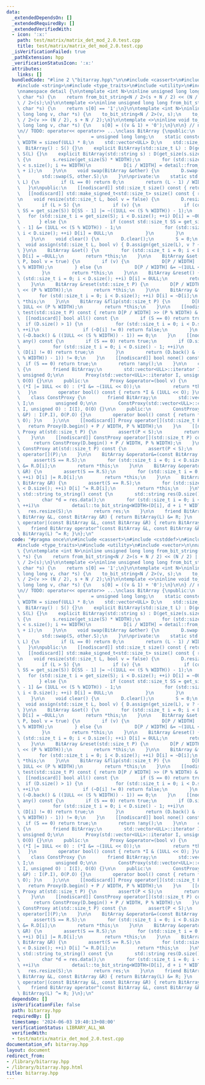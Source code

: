 ```yaml
---
data:
  _extendedDependsOn: []
  _extendedRequiredBy: []
  _extendedVerifiedWith:
  - icon: ':x:'
    path: test/matrix/matrix_det_mod_2.0.test.cpp
    title: test/matrix/matrix_det_mod_2.0.test.cpp
  _isVerificationFailed: true
  _pathExtension: hpp
  _verificationStatusIcon: ':x:'
  attributes:
    links: []
  bundledCode: "#line 2 \"bitarray.hpp\"\n\n#include <cassert>\n#include <cstddef>\n\
    #include <string>\n#include <type_traits>\n#include <utility>\n#include <vector>\n\
    \nnamespace detail {\n\ntemplate <int N>\ninline unsigned long long from_bit_string(const\
    \ char *s) {\n    return from_bit_string<N / 2>(s + N / 2) << (N / 2) | from_bit_string<N\
    \ / 2>(s);\n}\n\ntemplate <>\ninline unsigned long long from_bit_string<1>(const\
    \ char *s) {\n    return s[0] == '1';\n}\n\ntemplate <int N>\ninline void to_bit_string(unsigned\
    \ long long v, char *s) {\n    to_bit_string<N / 2>(v, s);\n    to_bit_string<N\
    \ / 2>(v >> (N / 2), s + N / 2);\n}\n\ntemplate <>\ninline void to_bit_string<1>(unsigned\
    \ long long v, char *s) {\n    s[0] = ((v & 1) + '0');\n}\n\n} // namespace detail\n\
    \n// TODO: operator<< operator>> ...\nclass BitArray {\npublic:\n    using ULL\
    \                          = unsigned long long;\n    static constexpr std::size_t\
    \ WIDTH = sizeof(ULL) * 8;\n    std::vector<ULL> D;\n    std::size_t S;\n\n  \
    \  BitArray() : S() {}\n    explicit BitArray(std::size_t L) : D(get_size(L)),\
    \ S(L) {}\n    explicit BitArray(std::string s) : D(get_size(s.size())), S(s.size())\
    \ {\n        s.resize(get_size(S) * WIDTH);\n        for (std::size_t i = 0; i\
    \ < s.size(); i += WIDTH)\n            D[i / WIDTH] = detail::from_bit_string<WIDTH>(s.data()\
    \ + i);\n    }\n\n    void swap(BitArray &other) {\n        D.swap(other.D);\n\
    \        std::swap(S, other.S);\n    }\n\nprivate:\n    static std::size_t get_size(std::size_t\
    \ L) {\n        if (L == 0) return 0;\n        return (L - 1) / WIDTH + 1;\n \
    \   }\n\npublic:\n    [[nodiscard]] std::size_t size() const { return S; }\n \
    \   [[nodiscard]] std::make_signed_t<std::size_t> ssize() const { return S; }\n\
    \n    void resize(std::size_t L, bool v = false) {\n        D.resize(get_size(L));\n\
    \        if (L > S) {\n            if (v) {\n                if (const std::size_t\
    \ SS = get_size(S)) D[SS - 1] |= ~((1ULL << (S % WIDTH)) - 1);\n             \
    \   for (std::size_t i = get_size(S); i < D.size(); ++i) D[i] = ~0ULL;\n     \
    \       } else {\n                if (const std::size_t SS = get_size(S)) D[SS\
    \ - 1] &= (1ULL << (S % WIDTH)) - 1;\n                for (std::size_t i = get_size(S);\
    \ i < D.size(); ++i) D[i] = 0ULL;\n            }\n        }\n        S = L;\n\
    \    }\n\n    void clear() {\n        D.clear();\n        S = 0;\n    }\n\n  \
    \  void assign(std::size_t L, bool v) { D.assign(get_size(L), v ? ~0ULL : 0ULL);\
    \ }\n\n    BitArray &set() {\n        for (std::size_t i = 0; i < D.size(); ++i)\
    \ D[i] = ~0ULL;\n        return *this;\n    }\n\n    BitArray &set(std::size_t\
    \ P, bool v = true) {\n        if (v) {\n            D[P / WIDTH] |= 1ULL << (P\
    \ % WIDTH);\n        } else {\n            D[P / WIDTH] &= ~(1ULL << (P % WIDTH));\n\
    \        }\n        return *this;\n    }\n\n    BitArray &reset() {\n        for\
    \ (std::size_t i = 0; i < D.size(); ++i) D[i] = 0ULL;\n        return *this;\n\
    \    }\n\n    BitArray &reset(std::size_t P) {\n        D[P / WIDTH] &= ~(1ULL\
    \ << (P % WIDTH));\n        return *this;\n    }\n\n    BitArray &flip() {\n \
    \       for (std::size_t i = 0; i < D.size(); ++i) D[i] = ~D[i];\n        return\
    \ *this;\n    }\n\n    BitArray &flip(std::size_t P) {\n        D[P / WIDTH] ^=\
    \ 1ULL << (P % WIDTH);\n        return *this;\n    }\n\n    [[nodiscard]] bool\
    \ test(std::size_t P) const { return D[P / WIDTH] >> (P % WIDTH) & 1; }\n\n  \
    \  [[nodiscard]] bool all() const {\n        if (S == 0) return true;\n      \
    \  if (D.size() > 1) {\n            for (std::size_t i = 0; i < D.size() - 1;\
    \ ++i)\n                if (~D[i] != 0) return false;\n        }\n        return\
    \ (~D.back() & ((1ULL << (S % WIDTH)) - 1)) == 0;\n    }\n    [[nodiscard]] bool\
    \ any() const {\n        if (S == 0) return true;\n        if (D.size() > 1) {\n\
    \            for (std::size_t i = 0; i < D.size() - 1; ++i)\n                if\
    \ (D[i] != 0) return true;\n        }\n        return (D.back() & ((1ULL << (S\
    \ % WIDTH)) - 1)) != 0;\n    }\n    [[nodiscard]] bool none() const {\n      \
    \  if (S == 0) return true;\n        return !any();\n    }\n\n    class Proxy\
    \ {\n        friend BitArray;\n        std::vector<ULL>::iterator I;\n       \
    \ unsigned O;\n\n        Proxy(std::vector<ULL>::iterator I, unsigned O) : I(I),\
    \ O(O) {}\n\n    public:\n        Proxy &operator=(bool v) {\n            v ?\
    \ (*I |= 1ULL << O) : (*I &= ~(1ULL << O));\n            return *this;\n     \
    \   }\n        operator bool() const { return *I & (1ULL << O); }\n    };\n\n\
    \    class ConstProxy {\n        friend BitArray;\n        std::vector<ULL>::const_iterator\
    \ I;\n        unsigned O;\n\n        ConstProxy(std::vector<ULL>::const_iterator\
    \ I, unsigned O) : I(I), O(O) {}\n\n    public:\n        ConstProxy(const Proxy\
    \ &P) : I(P.I), O(P.O) {}\n        operator bool() const { return *I & (1ULL <<\
    \ O); }\n    };\n\n    [[nodiscard]] Proxy operator[](std::size_t P) {\n     \
    \   return Proxy(D.begin() + P / WIDTH, P % WIDTH);\n    }\n    [[nodiscard]]\
    \ Proxy at(std::size_t P) {\n        assert(P < S);\n        return operator[](P);\n\
    \    }\n\n    [[nodiscard]] ConstProxy operator[](std::size_t P) const {\n   \
    \     return ConstProxy(D.begin() + P / WIDTH, P % WIDTH);\n    }\n    [[nodiscard]]\
    \ ConstProxy at(std::size_t P) const {\n        assert(P < S);\n        return\
    \ operator[](P);\n    }\n\n    BitArray &operator&=(const BitArray &R) {\n   \
    \     assert(S == R.S);\n        for (std::size_t i = 0; i < D.size(); ++i) D[i]\
    \ &= R.D[i];\n        return *this;\n    }\n\n    BitArray &operator|=(const BitArray\
    \ &R) {\n        assert(S == R.S);\n        for (std::size_t i = 0; i < D.size();\
    \ ++i) D[i] |= R.D[i];\n        return *this;\n    }\n\n    BitArray &operator^=(const\
    \ BitArray &R) {\n        assert(S == R.S);\n        for (std::size_t i = 0; i\
    \ < D.size(); ++i) D[i] ^= R.D[i];\n        return *this;\n    }\n\n    [[nodiscard]]\
    \ std::string to_string() const {\n        std::string res(D.size() * WIDTH, 0);\n\
    \        char *d = res.data();\n        for (std::size_t i = 0; i < D.size();\
    \ ++i)\n            detail::to_bit_string<WIDTH>(D[i], d + i * WIDTH);\n     \
    \   res.resize(S);\n        return res;\n    }\n\n    friend BitArray operator&(const\
    \ BitArray &L, const BitArray &R) { return BitArray(L) &= R; }\n    friend BitArray\
    \ operator|(const BitArray &L, const BitArray &R) { return BitArray(L) |= R; }\n\
    \    friend BitArray operator^(const BitArray &L, const BitArray &R) { return\
    \ BitArray(L) ^= R; }\n};\n"
  code: "#pragma once\n\n#include <cassert>\n#include <cstddef>\n#include <string>\n\
    #include <type_traits>\n#include <utility>\n#include <vector>\n\nnamespace detail\
    \ {\n\ntemplate <int N>\ninline unsigned long long from_bit_string(const char\
    \ *s) {\n    return from_bit_string<N / 2>(s + N / 2) << (N / 2) | from_bit_string<N\
    \ / 2>(s);\n}\n\ntemplate <>\ninline unsigned long long from_bit_string<1>(const\
    \ char *s) {\n    return s[0] == '1';\n}\n\ntemplate <int N>\ninline void to_bit_string(unsigned\
    \ long long v, char *s) {\n    to_bit_string<N / 2>(v, s);\n    to_bit_string<N\
    \ / 2>(v >> (N / 2), s + N / 2);\n}\n\ntemplate <>\ninline void to_bit_string<1>(unsigned\
    \ long long v, char *s) {\n    s[0] = ((v & 1) + '0');\n}\n\n} // namespace detail\n\
    \n// TODO: operator<< operator>> ...\nclass BitArray {\npublic:\n    using ULL\
    \                          = unsigned long long;\n    static constexpr std::size_t\
    \ WIDTH = sizeof(ULL) * 8;\n    std::vector<ULL> D;\n    std::size_t S;\n\n  \
    \  BitArray() : S() {}\n    explicit BitArray(std::size_t L) : D(get_size(L)),\
    \ S(L) {}\n    explicit BitArray(std::string s) : D(get_size(s.size())), S(s.size())\
    \ {\n        s.resize(get_size(S) * WIDTH);\n        for (std::size_t i = 0; i\
    \ < s.size(); i += WIDTH)\n            D[i / WIDTH] = detail::from_bit_string<WIDTH>(s.data()\
    \ + i);\n    }\n\n    void swap(BitArray &other) {\n        D.swap(other.D);\n\
    \        std::swap(S, other.S);\n    }\n\nprivate:\n    static std::size_t get_size(std::size_t\
    \ L) {\n        if (L == 0) return 0;\n        return (L - 1) / WIDTH + 1;\n \
    \   }\n\npublic:\n    [[nodiscard]] std::size_t size() const { return S; }\n \
    \   [[nodiscard]] std::make_signed_t<std::size_t> ssize() const { return S; }\n\
    \n    void resize(std::size_t L, bool v = false) {\n        D.resize(get_size(L));\n\
    \        if (L > S) {\n            if (v) {\n                if (const std::size_t\
    \ SS = get_size(S)) D[SS - 1] |= ~((1ULL << (S % WIDTH)) - 1);\n             \
    \   for (std::size_t i = get_size(S); i < D.size(); ++i) D[i] = ~0ULL;\n     \
    \       } else {\n                if (const std::size_t SS = get_size(S)) D[SS\
    \ - 1] &= (1ULL << (S % WIDTH)) - 1;\n                for (std::size_t i = get_size(S);\
    \ i < D.size(); ++i) D[i] = 0ULL;\n            }\n        }\n        S = L;\n\
    \    }\n\n    void clear() {\n        D.clear();\n        S = 0;\n    }\n\n  \
    \  void assign(std::size_t L, bool v) { D.assign(get_size(L), v ? ~0ULL : 0ULL);\
    \ }\n\n    BitArray &set() {\n        for (std::size_t i = 0; i < D.size(); ++i)\
    \ D[i] = ~0ULL;\n        return *this;\n    }\n\n    BitArray &set(std::size_t\
    \ P, bool v = true) {\n        if (v) {\n            D[P / WIDTH] |= 1ULL << (P\
    \ % WIDTH);\n        } else {\n            D[P / WIDTH] &= ~(1ULL << (P % WIDTH));\n\
    \        }\n        return *this;\n    }\n\n    BitArray &reset() {\n        for\
    \ (std::size_t i = 0; i < D.size(); ++i) D[i] = 0ULL;\n        return *this;\n\
    \    }\n\n    BitArray &reset(std::size_t P) {\n        D[P / WIDTH] &= ~(1ULL\
    \ << (P % WIDTH));\n        return *this;\n    }\n\n    BitArray &flip() {\n \
    \       for (std::size_t i = 0; i < D.size(); ++i) D[i] = ~D[i];\n        return\
    \ *this;\n    }\n\n    BitArray &flip(std::size_t P) {\n        D[P / WIDTH] ^=\
    \ 1ULL << (P % WIDTH);\n        return *this;\n    }\n\n    [[nodiscard]] bool\
    \ test(std::size_t P) const { return D[P / WIDTH] >> (P % WIDTH) & 1; }\n\n  \
    \  [[nodiscard]] bool all() const {\n        if (S == 0) return true;\n      \
    \  if (D.size() > 1) {\n            for (std::size_t i = 0; i < D.size() - 1;\
    \ ++i)\n                if (~D[i] != 0) return false;\n        }\n        return\
    \ (~D.back() & ((1ULL << (S % WIDTH)) - 1)) == 0;\n    }\n    [[nodiscard]] bool\
    \ any() const {\n        if (S == 0) return true;\n        if (D.size() > 1) {\n\
    \            for (std::size_t i = 0; i < D.size() - 1; ++i)\n                if\
    \ (D[i] != 0) return true;\n        }\n        return (D.back() & ((1ULL << (S\
    \ % WIDTH)) - 1)) != 0;\n    }\n    [[nodiscard]] bool none() const {\n      \
    \  if (S == 0) return true;\n        return !any();\n    }\n\n    class Proxy\
    \ {\n        friend BitArray;\n        std::vector<ULL>::iterator I;\n       \
    \ unsigned O;\n\n        Proxy(std::vector<ULL>::iterator I, unsigned O) : I(I),\
    \ O(O) {}\n\n    public:\n        Proxy &operator=(bool v) {\n            v ?\
    \ (*I |= 1ULL << O) : (*I &= ~(1ULL << O));\n            return *this;\n     \
    \   }\n        operator bool() const { return *I & (1ULL << O); }\n    };\n\n\
    \    class ConstProxy {\n        friend BitArray;\n        std::vector<ULL>::const_iterator\
    \ I;\n        unsigned O;\n\n        ConstProxy(std::vector<ULL>::const_iterator\
    \ I, unsigned O) : I(I), O(O) {}\n\n    public:\n        ConstProxy(const Proxy\
    \ &P) : I(P.I), O(P.O) {}\n        operator bool() const { return *I & (1ULL <<\
    \ O); }\n    };\n\n    [[nodiscard]] Proxy operator[](std::size_t P) {\n     \
    \   return Proxy(D.begin() + P / WIDTH, P % WIDTH);\n    }\n    [[nodiscard]]\
    \ Proxy at(std::size_t P) {\n        assert(P < S);\n        return operator[](P);\n\
    \    }\n\n    [[nodiscard]] ConstProxy operator[](std::size_t P) const {\n   \
    \     return ConstProxy(D.begin() + P / WIDTH, P % WIDTH);\n    }\n    [[nodiscard]]\
    \ ConstProxy at(std::size_t P) const {\n        assert(P < S);\n        return\
    \ operator[](P);\n    }\n\n    BitArray &operator&=(const BitArray &R) {\n   \
    \     assert(S == R.S);\n        for (std::size_t i = 0; i < D.size(); ++i) D[i]\
    \ &= R.D[i];\n        return *this;\n    }\n\n    BitArray &operator|=(const BitArray\
    \ &R) {\n        assert(S == R.S);\n        for (std::size_t i = 0; i < D.size();\
    \ ++i) D[i] |= R.D[i];\n        return *this;\n    }\n\n    BitArray &operator^=(const\
    \ BitArray &R) {\n        assert(S == R.S);\n        for (std::size_t i = 0; i\
    \ < D.size(); ++i) D[i] ^= R.D[i];\n        return *this;\n    }\n\n    [[nodiscard]]\
    \ std::string to_string() const {\n        std::string res(D.size() * WIDTH, 0);\n\
    \        char *d = res.data();\n        for (std::size_t i = 0; i < D.size();\
    \ ++i)\n            detail::to_bit_string<WIDTH>(D[i], d + i * WIDTH);\n     \
    \   res.resize(S);\n        return res;\n    }\n\n    friend BitArray operator&(const\
    \ BitArray &L, const BitArray &R) { return BitArray(L) &= R; }\n    friend BitArray\
    \ operator|(const BitArray &L, const BitArray &R) { return BitArray(L) |= R; }\n\
    \    friend BitArray operator^(const BitArray &L, const BitArray &R) { return\
    \ BitArray(L) ^= R; }\n};\n"
  dependsOn: []
  isVerificationFile: false
  path: bitarray.hpp
  requiredBy: []
  timestamp: '2024-06-03 19:40:13+08:00'
  verificationStatus: LIBRARY_ALL_WA
  verifiedWith:
  - test/matrix/matrix_det_mod_2.0.test.cpp
documentation_of: bitarray.hpp
layout: document
redirect_from:
- /library/bitarray.hpp
- /library/bitarray.hpp.html
title: bitarray.hpp
---
```

